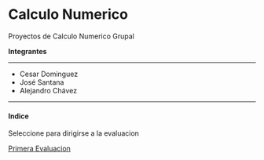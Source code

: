 # Calculo Numerico
Proyectos de Calculo Numerico Grupal  

**Integrantes**  

---

- Cesar Dominguez  
- José Santana  
- Alejandro Chávez

---

####   Indice
Seleccione para dirigirse a la evaluacion  

[Primera Evaluacion](Proyectos/evaluacion.ipynb)
